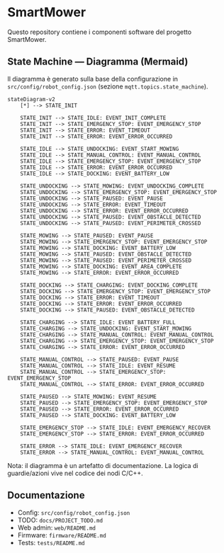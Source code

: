 # SmartMower

Questo repository contiene i componenti software del progetto SmartMower.

## State Machine — Diagramma (Mermaid)

Il diagramma è generato sulla base della configurazione in `src/config/robot_config.json` (sezione `mqtt.topics.state_machine`).

```mermaid
stateDiagram-v2
    [*] --> STATE_INIT

    STATE_INIT --> STATE_IDLE: EVENT_INIT_COMPLETE
    STATE_INIT --> STATE_EMERGENCY_STOP: EVENT_EMERGENCY_STOP
    STATE_INIT --> STATE_ERROR: EVENT_TIMEOUT
    STATE_INIT --> STATE_ERROR: EVENT_ERROR_OCCURRED

    STATE_IDLE --> STATE_UNDOCKING: EVENT_START_MOWING
    STATE_IDLE --> STATE_MANUAL_CONTROL: EVENT_MANUAL_CONTROL
    STATE_IDLE --> STATE_EMERGENCY_STOP: EVENT_EMERGENCY_STOP
    STATE_IDLE --> STATE_ERROR: EVENT_ERROR_OCCURRED
    STATE_IDLE --> STATE_DOCKING: EVENT_BATTERY_LOW

    STATE_UNDOCKING --> STATE_MOWING: EVENT_UNDOCKING_COMPLETE
    STATE_UNDOCKING --> STATE_EMERGENCY_STOP: EVENT_EMERGENCY_STOP
    STATE_UNDOCKING --> STATE_PAUSED: EVENT_PAUSE
    STATE_UNDOCKING --> STATE_ERROR: EVENT_TIMEOUT
    STATE_UNDOCKING --> STATE_ERROR: EVENT_ERROR_OCCURRED
    STATE_UNDOCKING --> STATE_PAUSED: EVENT_OBSTACLE_DETECTED
    STATE_UNDOCKING --> STATE_PAUSED: EVENT_PERIMETER_CROSSED

    STATE_MOWING --> STATE_PAUSED: EVENT_PAUSE
    STATE_MOWING --> STATE_EMERGENCY_STOP: EVENT_EMERGENCY_STOP
    STATE_MOWING --> STATE_DOCKING: EVENT_BATTERY_LOW
    STATE_MOWING --> STATE_PAUSED: EVENT_OBSTACLE_DETECTED
    STATE_MOWING --> STATE_PAUSED: EVENT_PERIMETER_CROSSED
    STATE_MOWING --> STATE_DOCKING: EVENT_AREA_COMPLETE
    STATE_MOWING --> STATE_ERROR: EVENT_ERROR_OCCURRED

    STATE_DOCKING --> STATE_CHARGING: EVENT_DOCKING_COMPLETE
    STATE_DOCKING --> STATE_EMERGENCY_STOP: EVENT_EMERGENCY_STOP
    STATE_DOCKING --> STATE_ERROR: EVENT_TIMEOUT
    STATE_DOCKING --> STATE_ERROR: EVENT_ERROR_OCCURRED
    STATE_DOCKING --> STATE_PAUSED: EVENT_OBSTACLE_DETECTED

    STATE_CHARGING --> STATE_IDLE: EVENT_BATTERY_FULL
    STATE_CHARGING --> STATE_UNDOCKING: EVENT_START_MOWING
    STATE_CHARGING --> STATE_MANUAL_CONTROL: EVENT_MANUAL_CONTROL
    STATE_CHARGING --> STATE_EMERGENCY_STOP: EVENT_EMERGENCY_STOP
    STATE_CHARGING --> STATE_ERROR: EVENT_ERROR_OCCURRED

    STATE_MANUAL_CONTROL --> STATE_PAUSED: EVENT_PAUSE
    STATE_MANUAL_CONTROL --> STATE_IDLE: EVENT_RESUME
    STATE_MANUAL_CONTROL --> STATE_EMERGENCY_STOP: EVENT_EMERGENCY_STOP
    STATE_MANUAL_CONTROL --> STATE_ERROR: EVENT_ERROR_OCCURRED

    STATE_PAUSED --> STATE_MOWING: EVENT_RESUME
    STATE_PAUSED --> STATE_EMERGENCY_STOP: EVENT_EMERGENCY_STOP
    STATE_PAUSED --> STATE_ERROR: EVENT_ERROR_OCCURRED
    STATE_PAUSED --> STATE_DOCKING: EVENT_BATTERY_LOW

    STATE_EMERGENCY_STOP --> STATE_IDLE: EVENT_EMERGENCY_RECOVER
    STATE_EMERGENCY_STOP --> STATE_ERROR: EVENT_ERROR_OCCURRED

    STATE_ERROR --> STATE_IDLE: EVENT_EMERGENCY_RECOVER
    STATE_ERROR --> STATE_MANUAL_CONTROL: EVENT_MANUAL_CONTROL
```

Nota: il diagramma è un artefatto di documentazione. La logica di guardie/azioni vive nel codice dei nodi C/C++.

## Documentazione
- Config: `src/config/robot_config.json`
- TODO: `docs/PROJECT_TODO.md`
- Web admin: `web/README.md`
- Firmware: `firmware/README.md`
- Tests: `tests/README.md`
